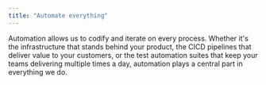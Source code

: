 ```yaml
---
title: "Automate everything"
---
```


Automation allows us to codify and iterate on every process. Whether it's the infrastructure that stands behind your product, the CICD pipelines that deliver value to your customers, or the test automation suites that keep your teams delivering multiple times a day, automation plays a central part in everything we do.

<!--more-->
